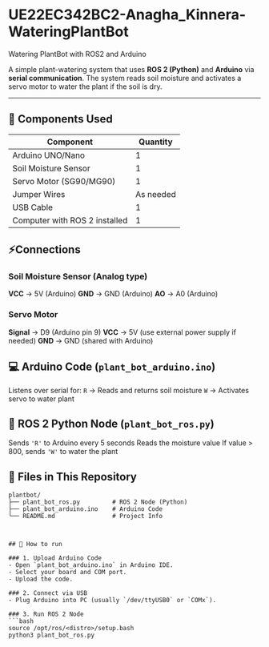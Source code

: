 # UE22EC342BC2-Anagha_Kinnera-WateringPlantBot

Watering PlantBot with ROS2 and Arduino

A simple plant-watering system that uses **ROS 2 (Python)** and **Arduino** via **serial communication**. The system reads soil moisture and activates a servo motor to water the plant if the soil is dry.

---

## 🧰 Components Used

| Component              | Quantity |
|------------------------|----------|
| Arduino UNO/Nano       | 1        |
| Soil Moisture Sensor   | 1        |
| Servo Motor (SG90/MG90)| 1        |
| Jumper Wires           | As needed|
| USB Cable              | 1        |
| Computer with ROS 2 installed | 1 |



## ⚡Connections

### Soil Moisture Sensor (Analog type)
**VCC** → 5V (Arduino)
**GND** → GND (Arduino)
**AO**  → A0 (Arduino)

### Servo Motor
**Signal** → D9 (Arduino pin 9)
**VCC** → 5V (use external power supply if needed)
**GND** → GND (shared with Arduino)



## 💻 Arduino Code (`plant_bot_arduino.ino`)

 Listens over serial for:
   `R` → Reads and returns soil moisture
   `W` → Activates servo to water plant



## 🐍 ROS 2 Python Node (`plant_bot_ros.py`)

 Sends `'R'` to Arduino every 5 seconds
 Reads the moisture value
 If value > 800, sends `'W'` to water the plant


## 📁 Files in This Repository

```text
plantbot/
├── plant_bot_ros.py         # ROS 2 Node (Python)
├── plant_bot_arduino.ino    # Arduino Code
└── README.md                # Project Info



## 🚀 How to run

### 1. Upload Arduino Code
- Open `plant_bot_arduino.ino` in Arduino IDE.
- Select your board and COM port.
- Upload the code.

### 2. Connect via USB
- Plug Arduino into PC (usually `/dev/ttyUSB0` or `COMx`).

### 3. Run ROS 2 Node
```bash
source /opt/ros/<distro>/setup.bash
python3 plant_bot_ros.py

